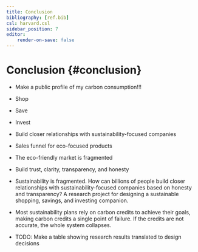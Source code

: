 ```yaml
---
title: Conclusion
bibliography: [ref.bib]
csl: harvard.csl
sidebar_position: 7
editor:
    render-on-save: false
---
```


# Conclusion {#conclusion}

-   Make a public profile of my carbon consumption!!!

-   Shop

-   Save

-   Invest

-   Build closer relationships with sustainability-focused companies

-   Sales funnel for eco-focused products

-   The eco-friendly market is fragmented

-   Build trust, clarity, transparency, and honesty

-   Sustainability is fragmented. How can billions of people build closer relationships with sustainability-focused companies based on honesty and transparency? A research project for designing a sustainable shopping, savings, and investing companion.

-   Most sustainability plans rely on carbon credits to achieve their goals, making carbon credits a single point of failure. If the credits are not accurate, the whole system collapses.

-   TODO: Make a table showing research results translated to design decisions
